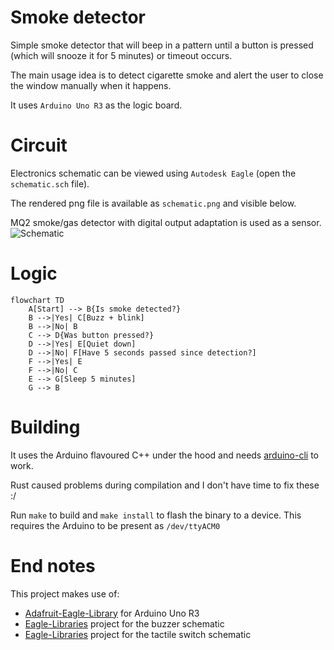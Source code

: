 # Smoke detector

Simple smoke detector that will beep in a pattern until a button is pressed (which will snooze it for 5 minutes) or timeout occurs.

The main usage idea is to detect cigarette smoke and alert the user to close the window manually when it happens.

It uses `Arduino Uno R3` as the logic board.

# Circuit

Electronics schematic can be viewed using `Autodesk Eagle` (open the `schematic.sch` file).

The rendered png file is available as `schematic.png` and visible below.

MQ2 smoke/gas detector with digital output adaptation is used as a sensor.
![Schematic](schematic.png?raw=true "Schematic")

# Logic

```mermaid
flowchart TD
    A[Start] --> B{Is smoke detected?}
    B -->|Yes| C[Buzz + blink]
    B -->|No| B
    C --> D{Was button pressed?}
    D -->|Yes| E[Quiet down]
    D -->|No| F[Have 5 seconds passed since detection?]
    F -->|Yes| E
    F -->|No| C
    E --> G[Sleep 5 minutes]
    G --> B
```

# Building

It uses the Arduino flavoured C++ under the hood and needs [arduino-cli](https://github.com/arduino/arduino-cli) to work.

Rust caused problems during compilation and I don't have time to fix these :/

Run `make` to build and `make install` to flash the binary to a device.
This requires the Arduino to be present as `/dev/ttyACM0`

# End notes

This project makes use of:

- [Adafruit-Eagle-Library](https://github.com/adafruit/Adafruit-Eagle-Library) for Arduino Uno R3
- [Eagle-Libraries](https://github.com/chiengineer/Eagle-Libraries) project for the buzzer schematic
- [Eagle-Libraries](https://github.com/chiengineer/Eagle-Libraries) project for the tactile switch schematic
